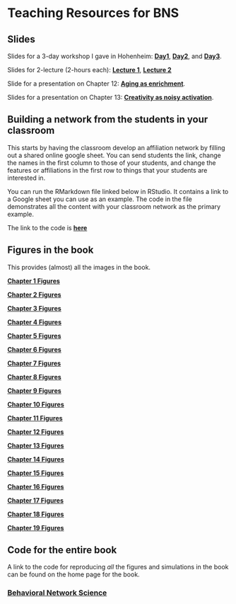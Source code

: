 
# Teaching Resources for BNS

## Slides 
Slides for a 3-day workshop I gave in Hohenheim: [**Day1**](Day1_slides_2023_Hohenheim.pdf), [**Day2**](Day2_slides_2023_Hohenheim.pdf), and [**Day3**](Day3_slides_2023_Hohenheim.pdf).

Slides for 2-lecture (2-hours each): [**Lecture 1**](PS941_1.pdf), [**Lecture 2**](PS941_2.pdf)

Slide for a presentation on Chapter 12: [**Aging as enrichment**](TalkOnAgingAsEnrichment_Chapter12.pdf).

Slides for a presentation on Chapter 13: [**Creativity as noisy activation**](TalkOnCreativity_Chapter13.pdf).

## Building a network from the students in your classroom

This starts by having the classroom develop an affiliation network by filling out a shared online google sheet.  You can send students the link, change the names in the first column to those of your students, and change the features or affiliations in the first row to things that your students are interested in.

You can run the RMarkdown file linked below in RStudio. It contains a link to a Google sheet you can use as an example.  The code in the file demonstrates all the content with your classroom network as the primary example.

The link to the code is [**here**](BNS_NetworkCode.Rmd)

## Figures in the book

This provides (almost) all the images in the book. 

[**Chapter 1 Figures**](Chapter1Figures)

[**Chapter 2 Figures**](Chapter2Figures)

[**Chapter 3 Figures**](Chapter3Figures)

[**Chapter 4 Figures**](Chapter4Figures)

[**Chapter 5 Figures**](Chapter5Figures)

[**Chapter 6 Figures**](Chapter6Figures)

[**Chapter 7 Figures**](Chapter7Figures)

[**Chapter 8 Figures**](Chapter8Figures)

[**Chapter 9 Figures**](Chapter9Figures)

[**Chapter 10 Figures**](Chapter10Figures)

[**Chapter 11 Figures**](Chapter11Figures)

[**Chapter 12 Figures**](Chapter12Figures)

[**Chapter 13 Figures**](Chapter13Figures)

[**Chapter 14 Figures**](Chapter14Figures)

[**Chapter 15 Figures**](Chapter15Figures)

[**Chapter 16 Figures**](Chapter16Figures)

[**Chapter 17 Figures**](Chapter17Figures)

[**Chapter 18 Figures**](Chapter18Figures)

[**Chapter 19 Figures**](Chapter19Figures)


## Code for the entire book

A link to the code for reproducing *all* the figures and simulations in the book can be found on the home page for the book. 

### [**Behavioral Network Science**](BehavioralNetworkScience.md)

